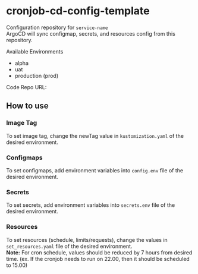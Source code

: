 # cronjob-cd-config-template

Configuration repository for `service-name`<br>
ArgoCD will sync configmap, secrets, and resources config from this repository.

Available Environments
- alpha
- uat
- production (prod)

Code Repo URL: 

## How to use
### Image Tag
To set image tag, change the newTag value in `kustomization.yaml` of the desired environment.

### Configmaps
To set configmaps, add environment variables into `config.env` file of the desired environment.

### Secrets
To set secrets, add environment variables into `secrets.env` file of the desired environment.

### Resources
To set resources (schedule, limits/requests), change the values in `set_resources.yaml` file of the desired environment.<br>
**Note:** For cron schedule, values should be reduced by 7 hours from desired time. (ex. If the cronjob needs to run on 22.00, then it should be scheduled to 15.00)
